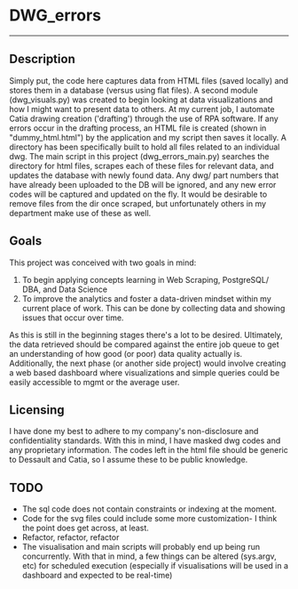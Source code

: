# DWG_errors 
---
## Description
Simply put, the code here captures data from HTML files (saved locally) and stores them in a database (versus using flat files). A second module (dwg_visuals.py) was created to begin looking at data visualizations and how I might want to present data to others. 
At my current job, I automate Catia drawing creation ('drafting') through the use of RPA software. If any errors occur in the drafting process, an HTML file is created (shown in "dummy_html.html") by the application and my script then saves it locally.  A directory has been specifically built to hold all files related to an individual dwg. 
The main script in this project (dwg_errors_main.py) searches the directory for html files, scrapes each of these files for relevant data, and updates the database with newly found data. Any dwg/ part numbers that have already been uploaded to the DB will be ignored, and any new error codes will be captured and updated on the fly. It would be desirable to remove files from the dir once scraped, but unfortunately others in my department make use of these as well. 

## Goals
This project was conceived with two goals in mind:
1. To begin applying concepts learning in Web Scraping, PostgreSQL/ DBA, and Data Science
2. To improve the analytics and foster a data-driven mindset within my current place of work. This can be done by collecting data and showing issues that occur over time.

As this is still in the beginning stages there's a lot to be desired. Ultimately, the data retrieved should be compared against the entire job queue to get an understanding of how good (or poor) data quality actually is. Additionally, the next phase (or another side project) would involve creating a web based dashboard where visualizations and simple queries could be easily accessible to mgmt or the average user. 

##  Licensing 
I have done my best to adhere to my company's non-disclosure and confidentiality standards. With this in mind, I have masked dwg codes and any proprietary information. The codes left in the html file should be generic to Dessault and Catia, so I assume these to be public knowledge. 

## TODO
* The sql code does not contain constraints or indexing at the moment. 
* Code for the svg files could include some more customization- I think the point does get across, at least. 
* Refactor, refactor, refactor
* The visualisation and main scripts will probably end up being run concurrently. With that in mind, a few things can be altered (sys.argv, etc) for scheduled execution (especially if visualisations will be used in a dashboard and expected to be real-time)
